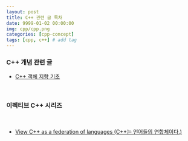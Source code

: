 ```yaml
---
layout: post
title: C++ 관련 글 목차
date: 9999-01-02 00:00:00
img: cpp/cpp.png
categories: [cpp-concept] 
tags: [cpp, c++] # add tag
---
```


### C++ 개념 관련 글

- [C++ 객체 지향 기초](https://gaussian37.github.io/cpp-concept-oop/)

<br>

### 이펙티브 C++ 시리즈

<br>

- [View C++ as a federation of languages (C++는 언어들의 연합체이다.)](https://gaussian37.github.io/cpp-concept-effective_01/)
